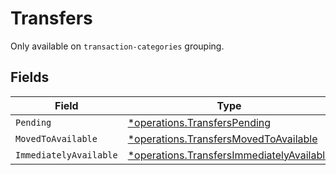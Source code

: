 # Transfers

Only available on `transaction-categories` grouping.


## Fields

| Field                                                                                                 | Type                                                                                                  | Required                                                                                              | Description                                                                                           |
| ----------------------------------------------------------------------------------------------------- | ----------------------------------------------------------------------------------------------------- | ----------------------------------------------------------------------------------------------------- | ----------------------------------------------------------------------------------------------------- |
| `Pending`                                                                                             | [*operations.TransfersPending](../../models/operations/transferspending.md)                           | :heavy_minus_sign:                                                                                    | N/A                                                                                                   |
| `MovedToAvailable`                                                                                    | [*operations.TransfersMovedToAvailable](../../models/operations/transfersmovedtoavailable.md)         | :heavy_minus_sign:                                                                                    | N/A                                                                                                   |
| `ImmediatelyAvailable`                                                                                | [*operations.TransfersImmediatelyAvailable](../../models/operations/transfersimmediatelyavailable.md) | :heavy_minus_sign:                                                                                    | N/A                                                                                                   |